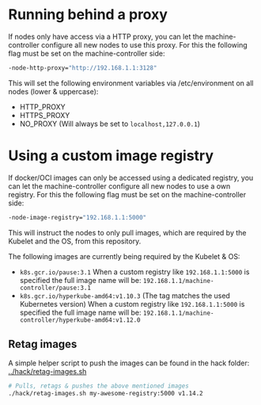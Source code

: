# Running behind a proxy

If nodes only have access via a HTTP proxy, you can let the machine-controller configure all new nodes to use this proxy.
For this the following flag must be set on the machine-controller side:
```bash
-node-http-proxy="http://192.168.1.1:3128"
```
This will set the following environment variables via /etc/environment on all nodes (lower & uppercase):
- HTTP_PROXY
- HTTPS_PROXY
- NO_PROXY (Will always be set to `localhost,127.0.0.1`)

# Using a custom image registry

If docker/OCI images can only be accessed using a dedicated registry, you can let the machine-controller configure all new nodes to use a own registry.
For this the following flag must be set on the machine-controller side:
```bash
-node-image-registry="192.168.1.1:5000"
```
This will instruct the nodes to only pull images, which are required by the Kubelet and the OS, from this repository.

The following images are currently being required by the Kubelet & OS:
- `k8s.gcr.io/pause:3.1`
  When a custom registry like `192.168.1.1:5000` is specified the full image name will be: `192.168.1.1/machine-controller/pause:3.1`
- `k8s.gcr.io/hyperkube-amd64:v1.10.3` (The tag matches the used Kubernetes version)
  When a custom registry like `192.168.1.1:5000` is specified the full image name will be: `192.168.1.1/machine-controller/hyperkube-amd64:v1.12.0`

## Retag images

A simple helper script to push the images can be found in the hack folder: [../hack/retag-images.sh](../hack/retag-images.sh)
```bash
# Pulls, retags & pushes the above mentioned images
./hack/retag-images.sh my-awesome-registry:5000 v1.14.2
```
